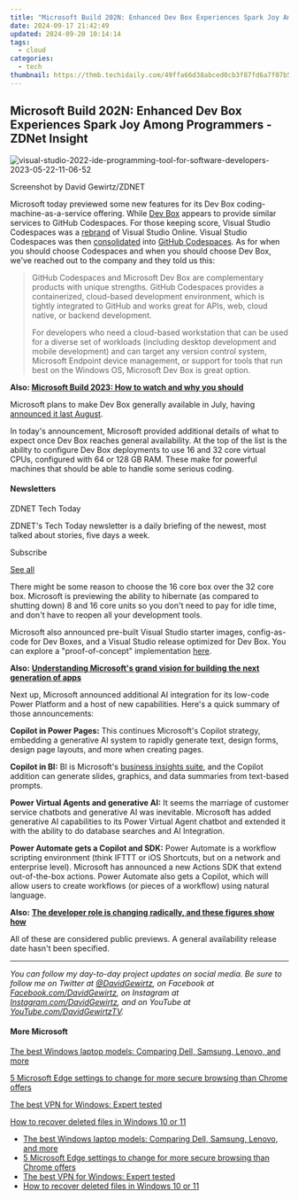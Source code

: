 ```yaml
---
title: "Microsoft Build 202N: Enhanced Dev Box Experiences Spark Joy Among Programmers - ZDNet Insight"
date: 2024-09-17 21:42:49
updated: 2024-09-20 10:14:14
tags:
  - cloud
categories:
  - tech
thumbnail: https://thmb.techidaily.com/49ffa66d38abced0cb3f87fd6a7f07b59b78823dd67224be4906012f3135d98a.jpg
---
```


## Microsoft Build 202N: Enhanced Dev Box Experiences Spark Joy Among Programmers - ZDNet Insight

![visual-studio-2022-ide-programming-tool-for-software-developers-2023-05-22-11-06-52](https://www.zdnet.com/a/img/resize/444eae13dc1baca0d73caa243c0eb9e427ed9be2/2023/05/22/d562bebc-f2a3-4ce9-9933-3c0bedfa34e1/visual-studio-2022-ide-programming-tool-for-software-developers-2023-05-22-11-06-52.jpg?auto=webp&width=1280)

Screenshot by David Gewirtz/ZDNET

Microsoft today previewed some new features for its Dev Box coding-machine-as-a-service offering. While [Dev Box](https://www.zdnet.com/article/googles-bard-ai-says-urgent-action-should-be-taken-to-limit-checks-notes-googles-power/) appears to provide similar services to GitHub Codespaces. For those keeping score, Visual Studio Codespaces was a [rebrand](https://devblogs.microsoft.com/visualstudio/introducing-visual-studio-codespaces/) of Visual Studio Online. Visual Studio Codespaces was then [consolidated](https://devblogs.microsoft.com/visualstudio/visual-studio-codespaces-is-consolidating-into-github-codespaces/) into [GitHub Codespaces](https://github.com/features/codespaces). As for when you should choose Codespaces and when you should choose Dev Box, we've reached out to the company and they told us this:

> GitHub Codespaces and Microsoft Dev Box are complementary products with unique strengths. GitHub Codespaces provides a containerized, cloud-based development environment, which is tightly integrated to GitHub and works great for APIs, web, cloud native, or backend development. 
> 
> For developers who need a cloud-based workstation that can be used for a diverse set of workloads (including desktop development and mobile development) and can target any version control system, Microsoft Endpoint device management, or support for tools that run best on the Windows OS, Microsoft Dev Box is great option.

**Also: [Microsoft Build 2023: How to watch and why you should](https://www.zdnet.com/article/microsoft-build-2023-developer-conference-how-to-watch-and-why-you-should/)**

Microsoft plans to make Dev Box generally available in July, having [announced it last August](https://www.zdnet.com/article/microsoft-makes-dev-box-virtual-workstation-available-to-testers/). 

In today's announcement, Microsoft provided additional details of what to expect once Dev Box reaches general availability. At the top of the list is the ability to configure Dev Box deployments to use 16 and 32 core virtual CPUs, configured with 64 or 128 GB RAM. These make for powerful machines that should be able to handle some serious coding. 

#### Newsletters

ZDNET Tech Today

ZDNET's Tech Today newsletter is a daily briefing of the newest, most talked about stories, five days a week.

 Subscribe

[See all](https://www.zdnet.com/newsletters/)

There might be some reason to choose the 16 core box over the 32 core box. Microsoft is previewing the ability to hibernate (as compared to shutting down) 8 and 16 core units so you don't need to pay for idle time, and don't have to reopen all your development tools. 

Microsoft also announced pre-built Visual Studio starter images, config-as-code for Dev Boxes, and a Visual Studio release optimized for Dev Box. You can explore a "proof-of-concept" implementation [here](https://azure.microsoft.com/en-us/products/dev-box/). 

**Also:** [**Understanding Microsoft's grand vision for building the next generation of apps**](https://www.zdnet.com/article/understanding-microsofts-grand-vision-for-building-the-next-generation-of-apps/)

Next up, Microsoft announced additional AI integration for its low-code Power Platform and a host of new capabilities. Here's a quick summary of those announcements: 

**Copilot in Power Pages:** This continues Microsoft's Copilot strategy, embedding a generative AI system to rapidly generate text, design forms, design page layouts, and more when creating pages. 

**Copilot in BI:** BI is Microsoft's [business insights suite](https://learn.microsoft.com/en-us/power-bi/fundamentals/power-bi-overview), and the Copilot addition can generate slides, graphics, and data summaries from text-based prompts. 

**Power Virtual Agents and generative AI:** It seems the marriage of customer service chatbots and generative AI was inevitable. Microsoft has added generative AI capabilities to its Power Virtual Agent chatbot and extended it with the ability to do database searches and AI Integration. 

**Power Automate gets a Copilot and SDK:** Power Automate is a workflow scripting environment (think IFTTT or iOS Shortcuts, but on a network and enterprise level). Microsoft has announced a new Actions SDK that extend out-of-the-box actions. Power Automate also gets a Copilot, which will allow users to create workflows (or pieces of a workflow) using natural language. 

**Also:** [**The developer role is changing radically, and these figures show how**](https://www.zdnet.com/article/the-developer-role-is-changing-radically-and-these-figures-show-how/)

All of these are considered public previews. A general availability release date hasn't been specified. 

---

_You can follow my day-to-day project updates on social media. Be sure to follow me on Twitter at [@DavidGewirtz](https://twitter.com/davidgewirtz), on Facebook at [Facebook.com/DavidGewirtz](https://www.facebook.com/davidgewirtz), on Instagram at [Instagram.com/DavidGewirtz](https://www.instagram.com/DavidGewirtz/), and on YouTube at [YouTube.com/DavidGewirtzTV](https://www.youtube.com/user/DavidGewirtzTV)._

#### More Microsoft

[The best Windows laptop models: Comparing Dell, Samsung, Lenovo, and more](https://www.zdnet.com/article/best-windows-laptop/ "The best Windows laptop models: Comparing Dell, Samsung, Lenovo, and more")

[5 Microsoft Edge settings to change for more secure browsing than Chrome offers](https://www.zdnet.com/article/5-microsoft-edge-settings-to-change-for-more-secure-browsing-than-chrome-offers/ "5 Microsoft Edge settings to change for more secure browsing than Chrome offers")

[The best VPN for Windows: Expert tested](https://www.zdnet.com/article/best-vpn-for-windows-pc/ "The best VPN for Windows: Expert tested")

[How to recover deleted files in Windows 10 or 11](https://www.zdnet.com/article/how-to-recover-deleted-files-in-windows-10-or-11/ "How to recover deleted files in Windows 10 or 11")

* [The best Windows laptop models: Comparing Dell, Samsung, Lenovo, and more](https://www.zdnet.com/article/best-windows-laptop/ "The best Windows laptop models: Comparing Dell, Samsung, Lenovo, and more")
* [5 Microsoft Edge settings to change for more secure browsing than Chrome offers](https://www.zdnet.com/article/5-microsoft-edge-settings-to-change-for-more-secure-browsing-than-chrome-offers/ "5 Microsoft Edge settings to change for more secure browsing than Chrome offers")
* [The best VPN for Windows: Expert tested](https://www.zdnet.com/article/best-vpn-for-windows-pc/ "The best VPN for Windows: Expert tested")
* [How to recover deleted files in Windows 10 or 11](https://www.zdnet.com/article/how-to-recover-deleted-files-in-windows-10-or-11/ "How to recover deleted files in Windows 10 or 11")

<ins class="adsbygoogle"
     style="display:block"
     data-ad-format="autorelaxed"
     data-ad-client="ca-pub-7571918770474297"
     data-ad-slot="1223367746"></ins>



<ins class="adsbygoogle"
     style="display:block"
     data-ad-client="ca-pub-7571918770474297"
     data-ad-slot="8358498916"
     data-ad-format="auto"
     data-full-width-responsive="true"></ins>

